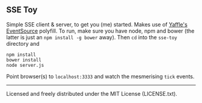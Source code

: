 SSE Toy
-------

Simple SSE client & server, to get you (me) started. Makes use of
[Yaffle's EventSource](https://github.com/Yaffle/EventSource) polyfill. To run, make sure you have
node, npm and bower (the latter is just an `npm install -g bower` away). Then `cd` into the `sse-toy`
directory and

```
npm install
bower install
node server.js
```

Point browser(s) to `localhost:3333` and watch the mesmerising `tick` events.

----

Licensed and freely distributed under the MIT License (LICENSE.txt).